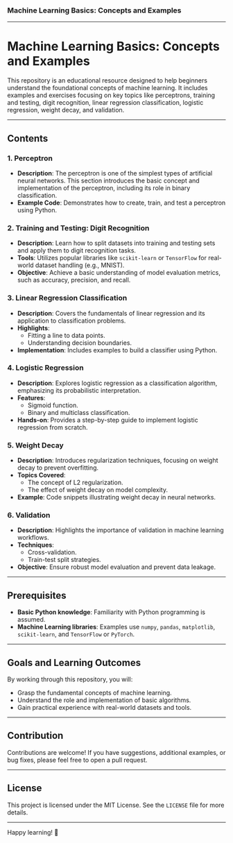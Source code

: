 ### Machine Learning Basics: Concepts and Examples

---

# Machine Learning Basics: Concepts and Examples

This repository is an educational resource designed to help beginners understand the foundational concepts of machine learning. It includes examples and exercises focusing on key topics like perceptrons, training and testing, digit recognition, linear regression classification, logistic regression, weight decay, and validation.

---

## Contents

### 1. **Perceptron**
   - **Description**: The perceptron is one of the simplest types of artificial neural networks. This section introduces the basic concept and implementation of the perceptron, including its role in binary classification.
   - **Example Code**: Demonstrates how to create, train, and test a perceptron using Python.

### 2. **Training and Testing: Digit Recognition**
   - **Description**: Learn how to split datasets into training and testing sets and apply them to digit recognition tasks.
   - **Tools**: Utilizes popular libraries like `scikit-learn` or `TensorFlow` for real-world dataset handling (e.g., MNIST).
   - **Objective**: Achieve a basic understanding of model evaluation metrics, such as accuracy, precision, and recall.

### 3. **Linear Regression Classification**
   - **Description**: Covers the fundamentals of linear regression and its application to classification problems.
   - **Highlights**:
     - Fitting a line to data points.
     - Understanding decision boundaries.
   - **Implementation**: Includes examples to build a classifier using Python.

### 4. **Logistic Regression**
   - **Description**: Explores logistic regression as a classification algorithm, emphasizing its probabilistic interpretation.
   - **Features**:
     - Sigmoid function.
     - Binary and multiclass classification.
   - **Hands-on**: Provides a step-by-step guide to implement logistic regression from scratch.

### 5. **Weight Decay**
   - **Description**: Introduces regularization techniques, focusing on weight decay to prevent overfitting.
   - **Topics Covered**:
     - The concept of L2 regularization.
     - The effect of weight decay on model complexity.
   - **Example**: Code snippets illustrating weight decay in neural networks.

### 6. **Validation**
   - **Description**: Highlights the importance of validation in machine learning workflows.
   - **Techniques**:
     - Cross-validation.
     - Train-test split strategies.
   - **Objective**: Ensure robust model evaluation and prevent data leakage.

---

## Prerequisites

- **Basic Python knowledge**: Familiarity with Python programming is assumed.
- **Machine Learning libraries**: Examples use `numpy`, `pandas`, `matplotlib`, `scikit-learn`, and `TensorFlow` or `PyTorch`.

---

## Goals and Learning Outcomes

By working through this repository, you will:
- Grasp the fundamental concepts of machine learning.
- Understand the role and implementation of basic algorithms.
- Gain practical experience with real-world datasets and tools.

---

## Contribution

Contributions are welcome! If you have suggestions, additional examples, or bug fixes, please feel free to open a pull request.

---

## License

This project is licensed under the MIT License. See the `LICENSE` file for more details.

---

Happy learning! 🚀
